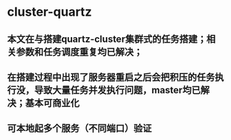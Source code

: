 # cluster-quartz
## 本文在与搭建quartz-cluster集群式的任务搭建；相关参数和任务调度重复均已解决；

## 在搭建过程中出现了服务器重启之后会把积压的任务执行没，导致大量任务并发执行问题，master均已解决；基本可商业化

## 可本地起多个服务（不同端口）验证
